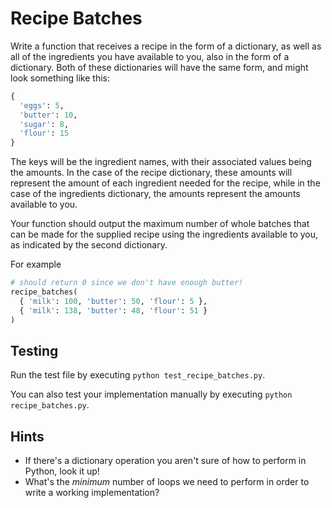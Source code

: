 # Recipe Batches

Write a function that receives a recipe in the form of a dictionary, 
as well as all of the ingredients you have available to you, 
also in the form of a dictionary. 
Both of these dictionaries will have the same form, and might look something like this:

```python
{
  'eggs': 5,
  'butter': 10,
  'sugar': 8,
  'flour': 15
}
```

The keys will be the ingredient names, with their associated values being the amounts. 
In the case of the recipe dictionary, these amounts will represent the amount of each ingredient needed for the recipe, 
while in the case of the ingredients dictionary, the amounts represent the amounts available to you. 

Your function should output the maximum number of whole batches 
that can be made for the supplied recipe using the ingredients available to you, 
as indicated by the second dictionary. 

For example

```python
# should return 0 since we don't have enough butter!
recipe_batches(
  { 'milk': 100, 'butter': 50, 'flour': 5 },
  { 'milk': 138, 'butter': 48, 'flour': 51 }
)
```

## Testing 

Run the test file by executing `python test_recipe_batches.py`.

You can also test your implementation manually by executing `python recipe_batches.py`.

## Hints

 * If there's a dictionary operation you aren't sure of how to perform in Python, look it up!
 * What's the _minimum_ number of loops we need to perform in order to write a working implementation?